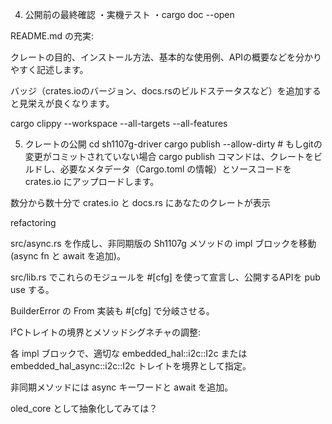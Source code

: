 4. 公開前の最終確認
・実機テスト
・cargo doc --open

README.md の充実:

クレートの目的、インストール方法、基本的な使用例、APIの概要などを分かりやすく記述します。

バッジ（crates.ioのバージョン、docs.rsのビルドステータスなど）を追加すると見栄えが良くなります。

cargo clippy --workspace --all-targets --all-features

5. クレートの公開
cd sh1107g-driver
cargo publish 
--allow-dirty # もしgitの変更がコミットされていない場合
cargo publish コマンドは、クレートをビルドし、必要なメタデータ（Cargo.toml の情報）とソースコードを crates.io にアップロードします。

数分から数十分で crates.io と docs.rs にあなたのクレートが表示

refactoring

src/async.rs を作成し、非同期版の Sh1107g メソッドの impl ブロックを移動 (async fn と await を追加)。

src/lib.rs でこれらのモジュールを #[cfg] を使って宣言し、公開するAPIを pub use する。

BuilderError の From 実装も #[cfg] で分岐させる。


I²Cトレイトの境界とメソッドシグネチャの調整:

各 impl ブロックで、適切な embedded_hal::i2c::I2c または embedded_hal_async::i2c::I2c トレイトを境界として指定。

非同期メソッドには async キーワードと await を追加。

oled_core として抽象化してみては？